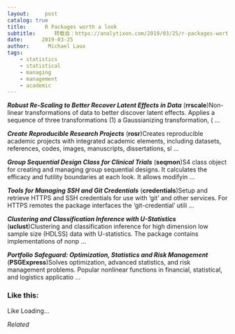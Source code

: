 ```yaml
---
layout:     post
catalog: true
title:      R Packages worth a look
subtitle:      转载自：https://analytixon.com/2019/03/25/r-packages-worth-a-look-1465/
date:      2019-03-25
author:      Michael Laux
tags:
    - statistics
    - statistical
    - managing
    - management
    - academic
---
```


***Robust Re-Scaling to Better Recover Latent Effects in Data*** (**rrscale**)Non-linear transformations of data to better discover latent effects. Applies a sequence of three transformations (1) a Gaussianizing transformation, ( …

***Create Reproducible Research Projects*** (**rosr**)Creates reproducible academic projects with integrated academic elements, including datasets, references, codes, images, manuscripts, dissertations, sl …

***Group Sequential Design Class for Clinical Trials*** (**seqmon**)S4 class object for creating and managing group sequential designs. It calculates the efficacy and futility boundaries at each look. It allows modifyin …

***Tools for Managing SSH and Git Credentials*** (**credentials**)Setup and retrieve HTTPS and SSH credentials for use with ‘git’ and other services. For HTTPS remotes the package interfaces the ‘git-credential’ utili …

***Clustering and Classification Inference with U-Statistics*** (**uclust**)Clustering and classification inference for high dimension low sample size (HDLSS) data with U-statistics. The package contains implementations of nonp …

***Portfolio Safeguard: Optimization, Statistics and Risk Management*** (**PSGExpress**)Solves optimization, advanced statistics, and risk management problems. Popular nonlinear functions in financial, statistical, and logistics applicatio …





### Like this:

Like Loading...


*Related*

